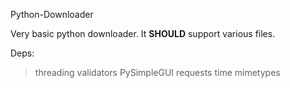 Python-Downloader

Very basic python downloader. It **SHOULD** support various files.

Deps:
  >threading
  >validators
  >PySimpleGUI
  >requests
  >time
  >mimetypes

